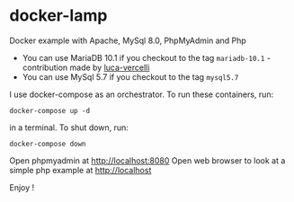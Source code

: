 # docker-lamp

Docker example with Apache, MySql 8.0, PhpMyAdmin and Php

- You can use MariaDB 10.1 if you checkout to the tag `mariadb-10.1` - contribution made by [luca-vercelli](https://github.com/luca-vercelli)
- You can use MySql 5.7 if you checkout to the tag `mysql5.7`

I use docker-compose as an orchestrator. To run these containers, run:

```
docker-compose up -d
```

in a terminal. To shut down, run: 

```
docker-compose down
```

Open phpmyadmin at [http://localhost:8080](http://localhost:8080)
Open web browser to look at a simple php example at [http://localhost](http://localhost)

Enjoy !
